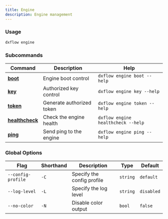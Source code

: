 ```yaml
---
title: Engine 
description: Engine management
---
```


### Usage

```bash [Terminal]
dxflow engine
```

### Subcommands

| Command | Description | Help |
|---------|-------------|------|
| [**boot**](/docs/cli/engine/boot) | Engine boot control | `dxflow engine boot --help` |
| [**key**](/docs/cli/engine/key) | Authorized key control | `dxflow engine key --help` |
| [**token**](/docs/cli/engine/token) | Generate authorized token | `dxflow engine token --help` |
| [**healthcheck**](/docs/cli/engine/healthcheck) | Check the engine health | `dxflow engine healthcheck --help` |
| [**ping**](/docs/cli/engine/ping) | Send ping to the engine | `dxflow engine ping --help` |

### Global Options

| Flag | Shorthand | Description | Type | Default |
|------|-----------|-------------|------|---------|
| `--config-profile` | `-C` | Specify the config profile | `string` | `default` |
| `--log-level` | `-L` | Specify the log level | `string` | `disabled` |
| `--no-color` | `-N` | Disable color output | `bool` | `false` |

